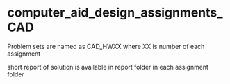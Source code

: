 # computer_aid_design_assignments_CAD


Problem sets are named as CAD_HWXX where XX is number of each assignment

short report of solution is available in report folder in each assignment folder
